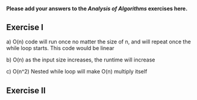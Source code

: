 #### Please add your answers to the ***Analysis of  Algorithms*** exercises here.

## Exercise I

a) O(n) code will run once no matter the size of n, and will repeat once the while loop starts. This code would be linear


b) O(n) as the input size increases, the runtime will increase


c) O(n^2) Nested while loop will make O(n) multiply itself

## Exercise II


